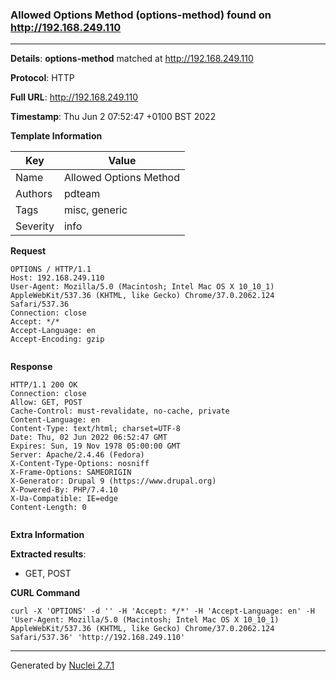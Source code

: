### Allowed Options Method (options-method) found on http://192.168.249.110
---
**Details**: **options-method**  matched at http://192.168.249.110

**Protocol**: HTTP

**Full URL**: http://192.168.249.110

**Timestamp**: Thu Jun 2 07:52:47 +0100 BST 2022

**Template Information**

| Key | Value |
|---|---|
| Name | Allowed Options Method |
| Authors | pdteam |
| Tags | misc, generic |
| Severity | info |

**Request**
```http
OPTIONS / HTTP/1.1
Host: 192.168.249.110
User-Agent: Mozilla/5.0 (Macintosh; Intel Mac OS X 10_10_1) AppleWebKit/537.36 (KHTML, like Gecko) Chrome/37.0.2062.124 Safari/537.36
Connection: close
Accept: */*
Accept-Language: en
Accept-Encoding: gzip


```

**Response**
```http
HTTP/1.1 200 OK
Connection: close
Allow: GET, POST
Cache-Control: must-revalidate, no-cache, private
Content-Language: en
Content-Type: text/html; charset=UTF-8
Date: Thu, 02 Jun 2022 06:52:47 GMT
Expires: Sun, 19 Nov 1978 05:00:00 GMT
Server: Apache/2.4.46 (Fedora)
X-Content-Type-Options: nosniff
X-Frame-Options: SAMEORIGIN
X-Generator: Drupal 9 (https://www.drupal.org)
X-Powered-By: PHP/7.4.10
X-Ua-Compatible: IE=edge
Content-Length: 0


```

**Extra Information**

**Extracted results**:

- GET, POST



**CURL Command**
```
curl -X 'OPTIONS' -d '' -H 'Accept: */*' -H 'Accept-Language: en' -H 'User-Agent: Mozilla/5.0 (Macintosh; Intel Mac OS X 10_10_1) AppleWebKit/537.36 (KHTML, like Gecko) Chrome/37.0.2062.124 Safari/537.36' 'http://192.168.249.110'
```
---
Generated by [Nuclei 2.7.1](https://github.com/projectdiscovery/nuclei)